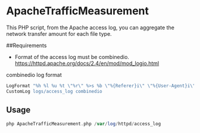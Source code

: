 # ApacheTrafficMeasurement
This PHP script, from the Apache access log, you can aggregate the network transfer amount for each file type.

##Requirements
* Format of the access log must be combinedio.
https://httpd.apache.org/docs/2.4/en/mod/mod_logio.html

combinedio log format
```APACHE
LogFormat "%h %l %u %t \"%r\" %>s %b \"%{Referer}i\" \"%{User-Agent}i\" %I %O" combinedio
CustomLog logs/access_log combinedio
```

## Usage
```PHP
php ApacheTrafficMeasurement.php /var/log/httpd/access_log
```
